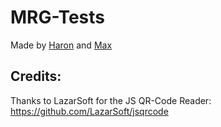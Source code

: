 # MRG-Tests
Made by [Haron](https://github.com/Haron123) and [Max](https://github.com/batscs)

## Credits:
Thanks to LazarSoft for the JS QR-Code Reader: https://github.com/LazarSoft/jsqrcode
